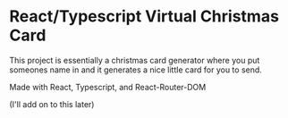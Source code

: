 # React/Typescript Virtual Christmas Card

This project is essentially a christmas card generator where you put someones name in and it generates a nice little card for you to send.

Made with React, Typescript, and React-Router-DOM

(I'll add on to this later)